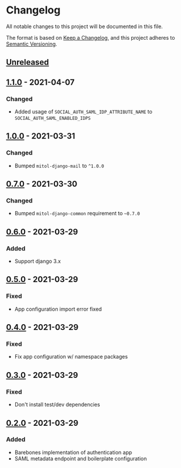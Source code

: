 # Changelog
All notable changes to this project will be documented in this file.

The format is based on [Keep a Changelog](https://keepachangelog.com/en/1.0.0/),
and this project adheres to [Semantic Versioning](https://semver.org/spec/v2.0.0.html).

## [Unreleased]

## [1.1.0] - 2021-04-07

### Changed
- Added usage of `SOCIAL_AUTH_SAML_IDP_ATTRIBUTE_NAME` to `SOCIAL_AUTH_SAML_ENABLED_IDPS`

## [1.0.0] - 2021-03-31

### Changed
- Bumped `mitol-django-mail` to `^1.0.0`

## [0.7.0] - 2021-03-30

### Changed
- Bumped `mitol-django-common` requirement to `~0.7.0`

## [0.6.0] - 2021-03-29

### Added
- Support django 3.x

## [0.5.0] - 2021-03-29
### Fixed
- App configuration import error fixed

## [0.4.0] - 2021-03-29
### Fixed
- Fix app configuration w/ namespace packages

## [0.3.0] - 2021-03-29

### Fixed
- Don't install test/dev dependencies

## [0.2.0] - 2021-03-29

### Added
- Barebones implementation of authentication app
- SAML metadata endpoint and boilerplate configuration

[Unreleased]: https://github.com/mitodl/ol-django/compare/mitol-django-authentication/v1.1.0...HEAD
[1.1.0]: https://github.com/mitodl/ol-django/compare/mitol-django-authentication/v0.2.0...mitol-django-authentication/v1.1.0
[1.0.0]: https://github.com/mitodl/ol-django/compare/mitol-django-authentication/v0.2.0...mitol-django-authentication/v1.0.0
[0.7.0]: https://github.com/mitodl/ol-django/compare/mitol-django-authentication/v0.2.0...mitol-django-authentication/v0.7.0
[0.6.0]: https://github.com/mitodl/ol-django/compare/mitol-django-authentication/v0.2.0...mitol-django-authentication/v0.6.0
[0.5.0]: https://github.com/mitodl/ol-django/compare/mitol-django-authentication/v0.2.0...mitol-django-authentication/v0.5.0
[0.4.0]: https://github.com/mitodl/ol-django/compare/mitol-django-authentication/v0.2.0...mitol-django-authentication/v0.4.0
[0.3.0]: https://github.com/mitodl/ol-django/compare/mitol-django-authentication/v0.2.0...mitol-django-authentication/v0.3.0
[0.2.0]: https://github.com/mitodl/ol-django/compare/ffca0142e4bfea14881047d3af168bd4aa32f6fa...mitol-django-authentication/v0.2.0
